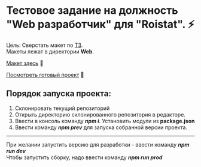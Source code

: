 # Тестовое задание на должность "Web разработчик" для "Roistat". ⚡

Цель: Сверстать макет по [ТЗ](https://github.com/jkenix/test-roistat/blob/main/web/ТЗ.docx).  
Макеты лежат в директории **Web**.

[Макет здесь](https://github.com/jkenix/test-roistat/blob/main/web/Тестовое.fig) 🔗

[Посмотреть готовый проект](https://tangerine-kataifi-4dc365.netlify.app/) 🔗

## Порядок запуска проекта:

1. Склонировать текущий репозиторий
2. Открыть директорию склонированного репозитория в редакторе.
3. Ввести в консоль команду **_npm i_**. Установить модули из **package.json**
4. Ввести команду **_npm prev_** для запуска собранной версии проекта.

---

При желании запустить версию для разработки - ввести команду **_npm run dev_**  
Чтобы запустить сборку, надо ввести команду **_npm run prod_**
